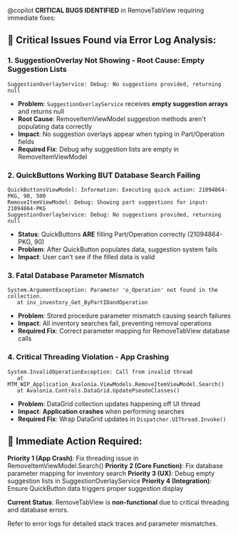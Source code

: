 @copilot **CRITICAL BUGS IDENTIFIED** in RemoveTabView requiring immediate fixes:

## 🚨 **Critical Issues Found via Error Log Analysis:**

### 1. **SuggestionOverlay Not Showing - Root Cause: Empty Suggestion Lists**
```
SuggestionOverlayService: Debug: No suggestions provided, returning null
```
- **Problem**: `SuggestionOverlayService` receives **empty suggestion arrays** and returns null
- **Root Cause**: RemoveItemViewModel suggestion methods aren't populating data correctly
- **Impact**: No suggestion overlays appear when typing in Part/Operation fields
- **Required Fix**: Debug why suggestion lists are empty in RemoveItemViewModel

### 2. **QuickButtons Working BUT Database Search Failing**
```  
QuickButtonsViewModel: Information: Executing quick action: 21094864-PKG, 90, 500
RemoveItemViewModel: Debug: Showing part suggestions for input: 21094864-PKG
SuggestionOverlayService: Debug: No suggestions provided, returning null
```
- **Status**: QuickButtons **ARE** filling Part/Operation correctly (21094864-PKG, 90)
- **Problem**: After QuickButton populates data, suggestion system fails
- **Impact**: User can't see if the filled data is valid

### 3. **Fatal Database Parameter Mismatch**
```
System.ArgumentException: Parameter 'o_Operation' not found in the collection.
   at inv_inventory_Get_ByPartIDandOperation
```
- **Problem**: Stored procedure parameter mismatch causing search failures
- **Impact**: All inventory searches fail, preventing removal operations
- **Required Fix**: Correct parameter mapping for RemoveTabView database calls

### 4. **Critical Threading Violation - App Crashing**
```
System.InvalidOperationException: Call from invalid thread
   at MTM_WIP_Application_Avalonia.ViewModels.RemoveItemViewModel.Search()
   at Avalonia.Controls.DataGrid.UpdatePseudoClasses()
```
- **Problem**: DataGrid collection updates happening off UI thread
- **Impact**: **Application crashes** when performing searches
- **Required Fix**: Wrap DataGrid updates in `Dispatcher.UIThread.Invoke()`

## 🎯 **Immediate Action Required:**

**Priority 1 (App Crash)**: Fix threading issue in RemoveItemViewModel.Search()
**Priority 2 (Core Function)**: Fix database parameter mapping for inventory search
**Priority 3 (UX)**: Debug empty suggestion lists in SuggestionOverlayService
**Priority 4 (Integration)**: Ensure QuickButton data triggers proper suggestion display

**Current Status**: RemoveTabView is **non-functional** due to critical threading and database errors.

Refer to error logs for detailed stack traces and parameter mismatches.
